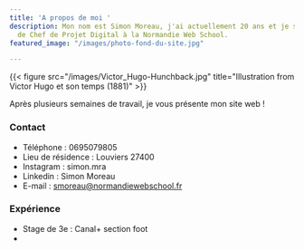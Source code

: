 ```yaml
---
title: 'A propos de moi '
description: Mon nom est Simon Moreau, j'ai actuellement 20 ans et je suis la formation
  de Chef de Projet Digital à la Normandie Web School.
featured_image: "/images/photo-fond-du-site.jpg"

---
```

{{< figure src="/images/Victor_Hugo-Hunchback.jpg" title="Illustration from Victor Hugo et son temps (1881)" >}}

Après plusieurs semaines de travail, je vous présente mon site web ! 

### Contact 

* Téléphone : 0695079805
* Lieu de résidence : Louviers 27400
* Instagram : simon.mra 
* Linkedin : Simon Moreau 
* E-mail : smoreau@normandiewebschool.fr

### Expérience 

* Stage de 3e : Canal+ section foot 
* 
